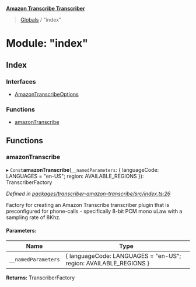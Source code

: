 **[Amazon Transcribe Transcriber](../README.md)**

> [Globals](../README.md) / "index"

# Module: "index"

## Index

### Interfaces

* [AmazonTranscribeOptions](../interfaces/_index_.amazontranscribeoptions.md)

### Functions

* [amazonTranscribe](_index_.md#amazontranscribe)

## Functions

### amazonTranscribe

▸ `Const`**amazonTranscribe**(`__namedParameters`: { languageCode: LANGUAGES = "en-US"; region: AVAILABLE\_REGIONS  }): TranscriberFactory

*Defined in [packages/transcriber-amazon-transcribe/src/index.ts:26](https://github.com/SketchingDev/ivr-tester/blob/aac0a71/packages/transcriber-amazon-transcribe/src/index.ts#L26)*

Factory for creating an Amazon Transcribe transcriber plugin that is preconfigured for
phone-calls - specifically 8-bit PCM mono uLaw with a sampling rate of 8Khz.

#### Parameters:

Name | Type |
------ | ------ |
`__namedParameters` | { languageCode: LANGUAGES = "en-US"; region: AVAILABLE\_REGIONS  } |

**Returns:** TranscriberFactory
